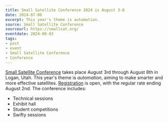 ```yaml
---
title: Small Satellite Conference 2024 is August 3-8
date: 2024-07-06
excerpt: This year's theme is automation.
source: Small Satellite Conference
sourceurl: https://smallsat.org/
eventdate: 2024-08-03
tags:
- post
- event
- Small Satellite Conference
- Conference
---
```

[Small Satellite Conference](https://smallsat.org/) takes place August 3rd through August 8th in Logan, Utah. This year's theme is *automation*, aiming to make smarter and more effective satellites. [Registration](https://smallsat.org/conference/registration) is open, with the regular rate ending August 2nd. The conference includes:

- Technical sessions
- Exhibit hall
- Student competitions
- Swifty sessions 